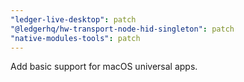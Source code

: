 ```yaml
---
"ledger-live-desktop": patch
"@ledgerhq/hw-transport-node-hid-singleton": patch
"native-modules-tools": patch
---
```


Add basic support for macOS universal apps.
